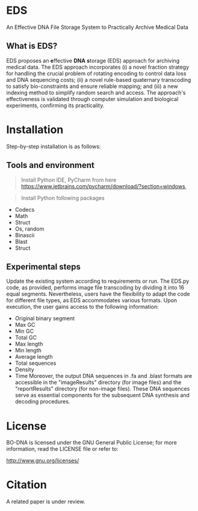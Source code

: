 # EDS

An Effective DNA File Storage System to Practically Archive Medical Data

## What is EDS?

EDS proposes an **e**ffective **DNA** **s**torage (EDS) approach for archiving medical data. The EDS approach incorporates (i) a novel fraction strategy for handling the crucial problem of rotating encoding to control data loss and DNA sequencing costs; (ii) a novel rule-based quaternary transcoding to satisfy bio-constraints and ensure reliable mapping; and (iii) a new indexing method to simplify random search and access. The approach's effectiveness is validated through computer simulation and biological experiments, confirming its practicality. 


# Installation 

Step-by-step installation is as follows: 

## Tools and environment 

> Install Python IDE, PyCharm from here https://www.jetbrains.com/pycharm/download/?section=windows,

> Install Python following packages

- Codecs
- Math
- Struct
- Os, random
- Binascii
- Blast
- Struct


## Experimental steps 

Update the existing system according to requirements or run.
The EDS.py code, as provided, performs image file transcoding by dividing it into 16 equal segments. Nevertheless, users have the flexibility to adapt the code for different file types, as EDS accommodates various formats. Upon execution, the user gains access to the following information: 
   - Original binary segment 
   - Max GC 
   - Min GC 
   - Total GC
   - Max length 
   - Min length 
   - Average length 
   - Total sequences
   - Density 
   - Time 
Moreover, the output DNA sequences in .fa and .blast formats are accessible in the "imageResults" directory (for image files) and the "reportResults" directory (for non-image files). These DNA sequences serve as essential components for the subsequent DNA synthesis and decoding procedures.


# License

BO-DNA is licensed under the GNU General Public License; for more information, read the LICENSE file or refer to:

http://www.gnu.org/licenses/

# Citation

A related paper is under review. 
